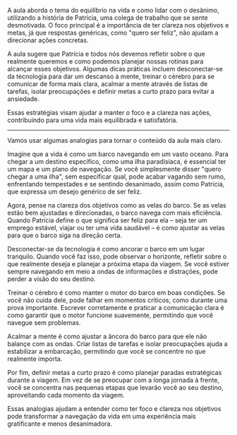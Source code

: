 A aula aborda o tema do equilíbrio na vida e como lidar com o desânimo, utilizando a história de Patrícia, uma colega de trabalho que se sente desmotivada. O foco principal é a importância de ter clareza nos objetivos e metas, já que respostas genéricas, como "quero ser feliz", não ajudam a direcionar ações concretas.

A aula sugere que Patrícia e todos nós devemos refletir sobre o que realmente queremos e como podemos planejar nossas rotinas para alcançar esses objetivos. Algumas dicas práticas incluem desconectar-se da tecnologia para dar um descanso à mente, treinar o cérebro para se comunicar de forma mais clara, acalmar a mente através de listas de tarefas, isolar preocupações e definir metas a curto prazo para evitar a ansiedade.

Essas estratégias visam ajudar a manter o foco e a clareza nas ações, contribuindo para uma vida mais equilibrada e satisfatória.

---

Vamos usar algumas analogias para tornar o conteúdo da aula mais claro.

Imagine que a vida é como um barco navegando em um vasto oceano. Para chegar a um destino específico, como uma ilha paradisíaca, é essencial ter um mapa e um plano de navegação. Se você simplesmente disser "quero chegar a uma ilha", sem especificar qual, pode acabar vagando sem rumo, enfrentando tempestades e se sentindo desanimado, assim como Patrícia, que expressa um desejo genérico de ser feliz.

Agora, pense na clareza dos objetivos como as velas do barco. Se as velas estão bem ajustadas e direcionadas, o barco navega com mais eficiência. Quando Patrícia define o que significa ser feliz para ela – seja ter um emprego estável, viajar ou ter uma vida saudável – é como ajustar as velas para que o barco siga na direção certa.

Desconectar-se da tecnologia é como ancorar o barco em um lugar tranquilo. Quando você faz isso, pode observar o horizonte, refletir sobre o que realmente deseja e planejar a próxima etapa da viagem. Se você estiver sempre navegando em meio a ondas de informações e distrações, pode perder a visão do seu destino.

Treinar o cérebro é como manter o motor do barco em boas condições. Se você não cuida dele, pode falhar em momentos críticos, como durante uma prova importante. Escrever corretamente e praticar a comunicação clara é como garantir que o motor funcione suavemente, permitindo que você navegue sem problemas.

Acalmar a mente é como ajustar a âncora do barco para que ele não balançe com as ondas. Criar listas de tarefas e isolar preocupações ajuda a estabilizar a embarcação, permitindo que você se concentre no que realmente importa.

Por fim, definir metas a curto prazo é como planejar paradas estratégicas durante a viagem. Em vez de se preocupar com a longa jornada à frente, você se concentra nas pequenas etapas que levarão você ao seu destino, aproveitando cada momento da viagem.

Essas analogias ajudam a entender como ter foco e clareza nos objetivos pode transformar a navegação da vida em uma experiência mais gratificante e menos desanimadora.